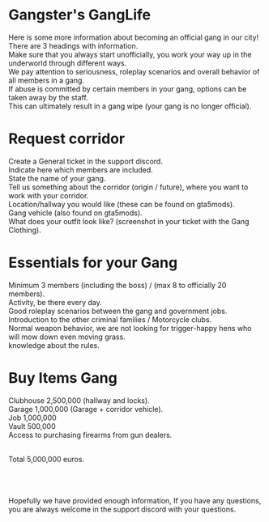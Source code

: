 # Gangster's GangLife

Here is some more information about becoming an official gang in our city!<br>
There are 3 headings with information.<br>
Make sure that you always start unofficially, you work your way up in the underworld through different ways.<br>
We pay attention to seriousness, roleplay scenarios and overall behavior of all members in a gang.<br>
If abuse is committed by certain members in your gang, options can be taken away by the staff.<br>
This can ultimately result in a gang wipe (your gang is no longer official).<br>

# Request corridor

Create a General ticket in the support discord.<br>
Indicate here which members are included.<br>
State the name of your gang.<br>
Tell us something about the corridor (origin / future), where you want to work with your corridor.<br>
Location/hallway you would like (these can be found on gta5mods).<br>
Gang vehicle (also found on gta5mods).<br>
What does your outfit look like? (screenshot in your ticket with the Gang Clothing).<br>

# Essentials for your Gang

Minimum 3 members (including the boss) / (max 8 to officially 20 members).<br>
Activity, be there every day.<br>
Good roleplay scenarios between the gang and government jobs.<br>
Introduction to the other criminal families / Motorcycle clubs.<br>
Normal weapon behavior, we are not looking for trigger-happy hens who will mow down even moving grass.<br>
knowledge about the rules.<br>

# Buy Items Gang

Clubhouse 2,500,000 (hallway and locks).<br>
Garage 1,000,000 (Garage + corridor vehicle).<br>
Job 1,000,000<br>
Vault 500,000<br>
Access to purchasing firearms from gun dealers.<br><br>

Total 5,000,000 euros.<br><br><br><br>


Hopefully we have provided enough information,
If you have any questions, you are always welcome in the support discord with your questions.
